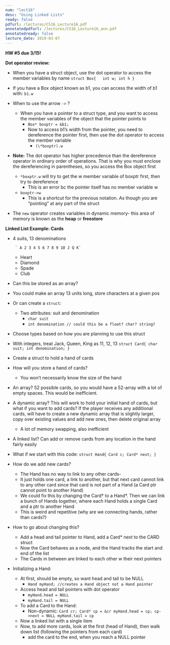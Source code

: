 ```yaml
---
num: "lect16"
desc: "Using Linked Lists"
ready: false
pdfurl: /lectures/CS16_Lecture16.pdf
annotatedpdfurl: /lectures/CS16_Lecture16_ann.pdf
annotatedready: false
lecture_date: 2019-03-07
---
```


**HW #5 due 3/15!**

**Dot operator review:**
* When you have a struct object, use the dot operator to access the member variables by name
`
struct Box{  
            int w;
            int h
        }
`
* If you have a Box object known as b1, you can access the width of b1 with: `b1.w`

* When to use the arrow `->` ?
  * When you have a pointer to a struct type, and you want to access the member variables of the object that the pointer points to
      * `Box* boxptr = &b1;`
      * Now to access b1’s width from the pointer, you need to dereference the pointer first, then use the dot operator to access the member variable
        * `(\*boxptr).w`
* **Note:** The dot operator has higher precedence than the dereference operator in ordinary order of operations. That is why you must enclose the dereferencing in parentheses, so you access the Box object first
  * `*boxptr.w` will try to get the w member variable of boxptr first, then try to dereference
    * This is an error bc the pointer itself has no member variable w
  * `boxptr->w`
      * This is a shortcut for the previous notation. As though you are “pointing” at any part of the struct 

* The `new` operator creates variables in dynamic memory- this area of memory is known as the **heap** or **freestore**

**Linked List Example: Cards** 
* 4 suits, 13 denominations

       ` A 2 3 4 5 6 7 8 9 10 J Q K`
  * Heart         
  * Diamond
  * Spade
  * Club

* Can this be stored as an array? 
* You could make an array 13 units long, store characters at a given pos

* Or can create a `struct`:
    * Two attributes: suit and denomination
      * `char suit`
      * `int denomination // could this be a float? char? string?`
* Choose types based on how you are planning to use this struct
* With integers, treat Jack, Queen, King as 11, 12, 13
`
struct Card{
    char suit;
    int denomination;
}
`

* Create a struct to hold a hand of cards
* How will you store a hand of cards?
  * You won’t necessarily know the size of the hand 
* An array? 52 possible cards, so you would have a 52-array with a lot of empty spaces. This would be inefficient.
* A dynamic array? This will work to hold your initial hand of cards, but what if you want to add cards? If the player receives any additional cards, will have to create a new dynamic array that is slightly larger, copy over existing values and add new ones, then delete original array
  * A lot of memory swapping, also inefficient
  
* A linked list? Can add or remove cards from any location in the hand fairly easily

* What if we start with this code:
`
struct Hand{
    Card c;
    Card* next;
}
`

* How do we add new cards? 
  * The Hand has no way to link to any other cards-
  * It just holds one card, a link to another, but that next card cannot link to any other card since that card is not part of a Hand (a Card ptr cannot point to another Hand)
  * We could fix this by changing the Card* to a Hand*. Then we can link a bunch of Hands together, where each Hand holds a single Card and a ptr to another Hand
  * This is weird and repetitive (why are we connecting hands, rather than cards?)

* How to go about changing this?
  * Add a head and tail pointer to Hand, add a Card* next to the CARD struct
  * Now the Card behaves as a node, and the Hand tracks the start and end of the list
  * The Cards in between are linked to each other w their next pointers

* Initializing a Hand:
  * At first, should be empty, so want head and tail to be NULL
    * `Hand myHand; //creates a Hand object not a Hand pointer`
  * Access head and tail pointers with dot operator
    * `myHand.head = NULL`
    * `myHand.tail = NULL` 
  * To add a Card to the Hand:
      * Non-dynamic: 
        `Card cr;
         Card* cp = &cr
         myHand.head = cp;
         cp->next = NULL
         myHand.tail = cp
         `
  * Now a linked list with a single item
  * Now, to add more cards, look at the first (head of Hand), then walk down list (following the pointers from each card)
    * add the card to the end, when you reach a NULL pointer

